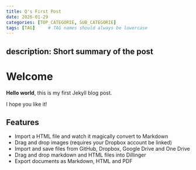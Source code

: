 ```yaml
---
title: Q's First Post
date: 2026-01-29
categories: [TOP_CATEGORIE, SUB_CATEGORIE]
tags: [TAG]     # TAG names should always be lowercase
---
```

description: Short summary of the post
---

# Welcome

**Hello world**, this is my first Jekyll blog post.

I hope you like it!

## Features

- Import a HTML file and watch it magically convert to Markdown
- Drag and drop images (requires your Dropbox account be linked)
- Import and save files from GitHub, Dropbox, Google Drive and One Drive
- Drag and drop markdown and HTML files into Dillinger
- Export documents as Markdown, HTML and PDF
